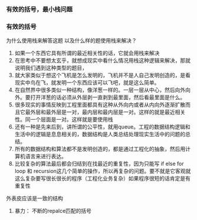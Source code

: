 ### 有效的括号，最小栈问题

### 有效的括号
为什么使用栈来解答这题 以及什么样的题使用栈来解决？
1. 如果一个东西它具有所谓的最近相关性的话，它就会用栈来解决
2. 在思考中不要想太玄乎，就想成现实中看什么情况用栈这种逻辑来解决，那就说明我们遇到这种类型的题目，
3. 就大家类似于想这个飞机是怎么发明的，飞机并不是人自己发明创造的，是看现实中鸟在飞，就发明一个东西应该可以飞吧，就是这么简单。
4. 在自然界中很多类似一种结构，像洋葱一样的。一层一层从中心，然后向外向外。要打开洋葱的话必须从外层剥一直剥到最里面，然后看最里面是什么。
5. 很多现实的事情反映到工程里面都具有这种从外向内或者从内向外逐渐扩散而且它最外层和最外层是一对，最内层和最内层是一对。这样的就是最近相关性。同一个层面是一对。这样就是要使用栈
6. 还有一种是先来后到，讲所谓的公平性，就用queue。工程的数据结构逻辑和生活中的逻辑是息息相关的，数据结构是人类总结处理现实生活中的问题的总结。
7. 所有的数据结构和算法都不是发明创造的，都是通过工程化的抽象，然后用计算机语言来进行表达。
8. 比较复杂的算法最后都会归结到在找最近的重复性，因为只能写 if else for loop 和 recursion这几个简单的操作，所以再复杂的问题。要不就是它客观就这么复杂要写很长很长的程序（工程化业务复杂）如果程序很短的话肯定是有重复性

外表皮应该是一致的结构

1. 暴力： 不断的repalce匹配的括号